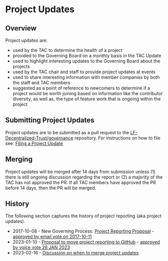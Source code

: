 [//]: # (SPDX-License-Identifier: CC-BY-4.0)

# Project Updates

## Overview
Project updates are:

- used by the TAC to determine the health of a project
- provided to the Governing Board on a monthly basis in the TAC Update
- used to highlight interesting updates to the Governing Board about the projects
- used by the TAC chair and staff to provide project updates at events
- used to share interesting information with member companies by both the staff and TAC members
- suggested as a point of reference to newcomers to determine if a project would be worth joining based on information like the contributor diversity, as well as, the type of feature work that is ongoing within the project

## Submitting Project Updates
Project updates are to be submitted as a pull request to the [LF-Decentralized-Trust/governance](https://github.com/LF-Decentralized-Trust/governance) repository. For instructions on how to file see: [Filing a Project Update](https://lf-decentralized-trust.github.io/governance/project-updates/#instructions-for-filing)

## Merging
Project updates will be merged after 14 days from submission unless (1) there is still ongoing discussion regarding the report or (2) a majority of the TAC has not approved the PR. If all TAC members have approved the PR before 14 days, then the PR will be merged.

## History
The following section captures the history of project reporting (aka project updates).

- 2017-10-08 - New Governing Process: [Project Reporting Proposal](https://github.com/hyperledger/toc-docs/blob/main/documents/Project%20Reporting%20Proposal.pdf) - [approved by email vote on 2017-10-11](https://lists.hyperledger.org/g/toc/topic/17552164#1183)
- 2023-01-10 - [Proposal to move project reporting to GitHub](https://github.com/hyperledger/toc/issues/43) - [approved by voice vote 26 JAN 2023](https://wiki.hyperledger.org/display/TSC/2023+01+26+TOC+Meeting+Record)
- 2023-02-16 - [Discussion on when to merge project updates](https://toc.hyperledger.org/meeting-minutes/2023/2023-02-16-TOC-meeting-record.html#discussion)
